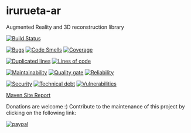 # irurueta-ar
Augmented Reality and 3D reconstruction library

[![Build Status](https://travis-ci.org/albertoirurueta/irurueta-ar.svg?branch=master)](https://travis-ci.org/albertoirurueta/irurueta-ar)


[![Bugs](https://sonarcloud.io/api/project_badges/measure?project=albertoirurueta_irurueta-ar&metric=bugs)](https://sonarcloud.io/dashboard?id=albertoirurueta_irurueta-ar)
[![Code Smells](https://sonarcloud.io/api/project_badges/measure?project=albertoirurueta_irurueta-ar&metric=code_smells)](https://sonarcloud.io/dashboard?id=albertoirurueta_irurueta-ar)
[![Coverage](https://sonarcloud.io/api/project_badges/measure?project=albertoirurueta_irurueta-ar&metric=coverage)](https://sonarcloud.io/dashboard?id=albertoirurueta_irurueta-ar)

[![Duplicated lines](https://sonarcloud.io/api/project_badges/measure?project=albertoirurueta_irurueta-ar&metric=duplicated_lines_density)](https://sonarcloud.io/dashboard?id=albertoirurueta_irurueta-ar)
[![Lines of code](https://sonarcloud.io/api/project_badges/measure?project=albertoirurueta_irurueta-ar&metric=ncloc)](https://sonarcloud.io/dashboard?id=albertoirurueta_irurueta-ar)

[![Maintainability](https://sonarcloud.io/api/project_badges/measure?project=albertoirurueta_irurueta-ar&metric=sqale_rating)](https://sonarcloud.io/dashboard?id=albertoirurueta_irurueta-ar)
[![Quality gate](https://sonarcloud.io/api/project_badges/measure?project=albertoirurueta_irurueta-ar&metric=alert_status)](https://sonarcloud.io/dashboard?id=albertoirurueta_irurueta-ar)
[![Reliability](https://sonarcloud.io/api/project_badges/measure?project=albertoirurueta_irurueta-ar&metric=reliability_rating)](https://sonarcloud.io/dashboard?id=albertoirurueta_irurueta-ar)

[![Security](https://sonarcloud.io/api/project_badges/measure?project=albertoirurueta_irurueta-ar&metric=security_rating)](https://sonarcloud.io/dashboard?id=albertoirurueta_irurueta-ar)
[![Technical debt](https://sonarcloud.io/api/project_badges/measure?project=albertoirurueta_irurueta-ar&metric=sqale_index)](https://sonarcloud.io/dashboard?id=albertoirurueta_irurueta-ar)
[![Vulnerabilities](https://sonarcloud.io/api/project_badges/measure?project=albertoirurueta_irurueta-ar&metric=vulnerabilities)](https://sonarcloud.io/dashboard?id=albertoirurueta_irurueta-ar)

[Maven Site Report](http://albertoirurueta.github.io/irurueta-ar)

Donations are welcome :)
Contribute to the maintenance of this project by clicking on the following link:

[![paypal](https://www.paypalobjects.com/webstatic/en_US/i/buttons/PP_logo_h_100x26.png)](https://paypal.me/albertoirurueta)
